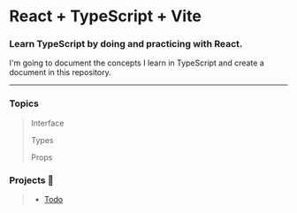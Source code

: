 # React + TypeScript + Vite

### Learn TypeScript by doing and practicing with React.

I'm going to document the concepts I learn in TypeScript and create a document in this repository.

---

### Topics

> Interface
>
> Types
>
> Props

### Projects 📂

> - [Todo](/src/Todo/)
